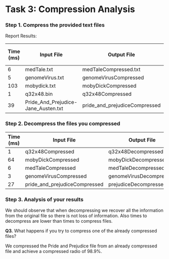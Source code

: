 # Task  3: Compression Analysis

### Step 1. Compress the provided text files

Report Results:


| ﻿Time (ms) | Input File                          | Output File                   | Original Size (bits) | Compressed size (bits) | Compression Ratio |
|-----------|-------------------------------------|-------------------------------|----------------------|------------------------|-------------------|
| 6         | medTale.txt                         | medTaleCompressed.txt         | 45056                | 23912                  | 53.07%            |
| 5         | genomeVirus.txt                     | genomeVirusCompressed         | 50008                | 12576                  | 25.15%            |
| 103       | mobydick.txt                        | mobyDickCompressed            | 9531704              | 5341208                | 56.04%            |
| 1         | q32x48.bin                          | q32x48Compressed              | 1536                 | 816                    | 53.13%            |
| 39        | Pride_And_Prejudice-Jane_Austen.txt | pride_and_prejudiceCompressed | 1832216              | 1036904                | 56.59%            |

### Step 2. Decompress the files you compressed

| Time (ms) | Input File                    | Output File             | Bits    |
|-----------|-------------------------------|-------------------------|---------|
| 1         | q32x48Compressed              | q32x48Decompressed      | 1536    |
| 64        | mobyDickCompressed            | mobyDickDecompressed    | 9531704 |
| 6         | medTaleCompressed             | medTaleDecompressed     | 45056   |
| 3         | genomeVirusCompressed         | genomeVirusDecompressed | 50008   |
| 27        | pride_and_prejudiceCompressed | prejudiceDecompressed   | 1832216 |

### Step 3. Analysis of your results

We should observe that when decompressing we recover all the information from the original file so there is not loss of information. Also times to decompress are lower than times to compress files.

**Q3.** What happens if you try to compress one of the already compressed files?

We compressed the Pride and Prejudice file from an already compressed file and achieve a compressed radio of 98.9%.